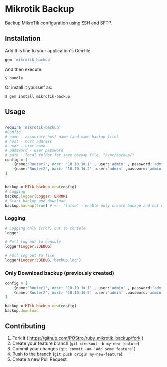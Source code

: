# Mikrotik Backup

Backup MikroTik configuration using SSH and SFTP.

## Installation

Add this line to your application's Gemfile:

```ruby
gem 'mikrotik-backup'
```

And then execute:

    $ bundle

Or install it yourself as:

    $ gem install mikrotik-backup

## Usage

```ruby

require 'mikrotik-backup'
#Config
# name - associate host name (and name backup file)
# host - host address
# user - user name
# password - user password
# path - local folder for save backup file. "/var/backup/"
config = [
    {name:'Router1', host: '10.10.10.1' , user:'admin' , password:'admin', path:'./'},
    {name:'Router2', host: '10.10.10.2' ,user:'admin' ,password:'admin', path: './'}
]


backup = MTik_backup.new(config)
# Logging
backup.logger(Logger::ERROR)
# Start backup and download
backup.backup(true) # <-- "false" - enable only create backup and not download
```
### Logging
```ruby
# Logging only Error, out to console
logger

# Full log out to console
logger(Logger::DEBUG)

# Full log out to file 
logger(Logger::DEBUG,'backup.log')
```

### Only Download backup (previously created)
```ruby
config = [
    {name:'Router1', host: '10.10.10.1' , user:'admin' , password:'admin', path:'./'},
    {name:'Router2', host: '10.10.10.2' ,user:'admin' ,password:'admin', path: './'}
]

backup = MTik_backup.new(config)
backup.download
```

## Contributing

1. Fork it ( https://github.com/POStroi/ruby_mikrotik_backup/fork )
2. Create your feature branch (`git checkout -b my-new-feature`)
3. Commit your changes (`git commit -am 'Add some feature'`)
4. Push to the branch (`git push origin my-new-feature`)
5. Create a new Pull Request
